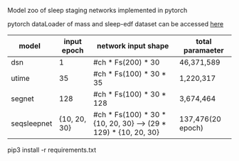 Model zoo of sleep staging networks implemented in pytorch

pytorch dataLoader of mass and sleep-edf dataset can be accessed [here](https://drive.google.com/drive/folders/1ayevfsoN8pYUUKx4nTMHn6nVs3oIY5qI)

model    |  input epoch  | network input shape                | total paramaeter
---------|---------------|------------------------------------|-------------------
dsn      |        1      | #ch * Fs(200) * 30                 |   46,371,589
utime    |       35      | #ch * Fs(100) * 30 * 35            |    1,220,317
segnet   |      128      | #ch * Fs(100) * 30 * 128           |    3,674,464
seqsleepnet |{10, 20, 30}| #ch * Fs(100) * 30 * {10, 20, 30} --> (29 * 129) * {10, 20, 30} |  137,476(20 epoch)

pip3 install -r requirements.txt
